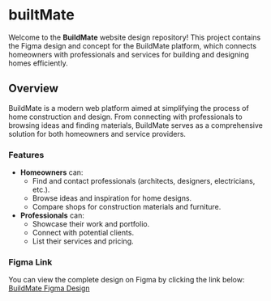 # builtMate

Welcome to the **BuildMate** website design repository! This project contains the Figma design and concept for the BuildMate platform, which connects homeowners with professionals and services for building and designing homes efficiently.

## Overview
BuildMate is a modern web platform aimed at simplifying the process of home construction and design. From connecting with professionals to browsing ideas and finding materials, BuildMate serves as a comprehensive solution for both homeowners and service providers.

### Features
- **Homeowners** can:
  - Find and contact professionals (architects, designers, electricians, etc.).
  - Browse ideas and inspiration for home designs.
  - Compare shops for construction materials and furniture.
- **Professionals** can:
  - Showcase their work and portfolio.
  - Connect with potential clients.
  - List their services and pricing.

### Figma Link
You can view the complete design on Figma by clicking the link below:
[BuildMate Figma Design](https://www.figma.com/design/i4wfloPyppcAjDGdKQtlPe/masterPiece?node-id=0-1&t=L3NMg4ETOBQwxPfa-1)


